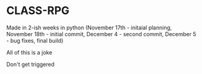 # CLASS-RPG
Made in 2-ish weeks in python (November 17th - initaial planning, November 18th - initial commit, December 4 - second commit, December 5 - bug fixes, final build)

All of this is a joke

Don't get triggered
